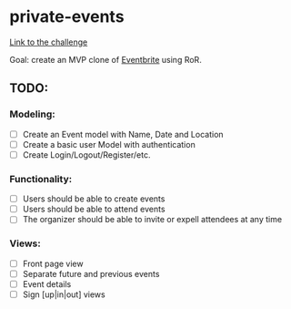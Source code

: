 # private-events
[Link to the challenge](https://www.theodinproject.com/paths/full-stack-ruby-on-rails/courses/ruby-on-rails/lessons/private-events)

Goal: create an MVP clone of [Eventbrite](http://www.eventbrite.com/) using RoR.

## TODO:

### Modeling:
- [ ] Create an Event model with Name, Date and Location
- [ ] Create a basic user Model with authentication
- [ ] Create Login/Logout/Register/etc.
### Functionality:

- [ ] Users should be able to create events
- [ ] Users should be able to attend events
- [ ] The organizer should be able to invite or expell attendees at any time
### Views:

- [ ] Front page view
- [ ] Separate future and previous events
- [ ] Event details
- [ ] Sign [up|in|out] views
